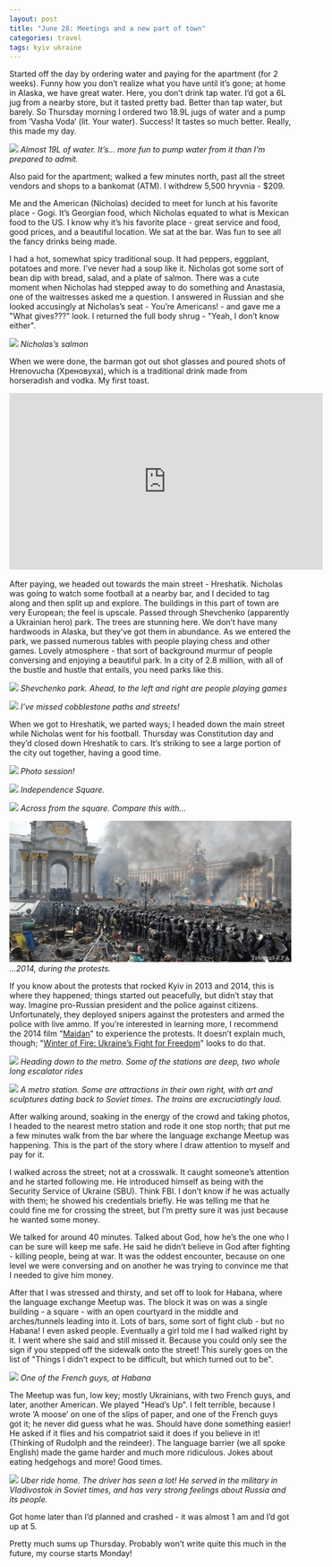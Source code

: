 ```yaml
---
layout: post
title: "June 28: Meetings and a new part of town"
categories: travel
tags: kyiv ukraine
---
```


Started off the day by ordering water and paying for the apartment (for 2 weeks). Funny how you don’t realize what you have until it’s gone; at home in Alaska, we have great water. Here, you don’t drink tap water. I’d got a 6L jug from a nearby store, but it tasted pretty bad. Better than tap water, but barely. So Thursday morning I ordered two 18.9L jugs of water and a pump from ‘Vasha Voda’ (lit. Your water). Success! It tastes so much better. Really, this made my day.

![](/images/2018-06-29/water.jpg)
*Almost 19L of water. It’s... more fun to pump water from it than I’m prepared to admit.*

Also paid for the apartment; walked a few minutes north, past all the street vendors and shops to a bankomat (ATM). I withdrew 5,500 hryvnia - $209.

Me and the American (Nicholas) decided to meet for lunch at his favorite place - Gogi. It’s Georgian food, which Nicholas equated to what is Mexican food to the US. I know why it’s his favorite place - great service and food, good prices, and a beautiful location. We sat at the bar. Was fun to see all the fancy drinks being made.

I had a hot, somewhat spicy traditional soup. It had peppers, eggplant, potatoes and more. I’ve never had a soup like it. Nicholas got some sort of bean dip with bread, salad, and a plate of salmon. There was a cute moment when Nicholas had stepped away to do something and Anastasia, one of the waitresses asked me a question. I answered in Russian and she looked accusingly at Nicholas’s seat - You’re Americans! - and gave me a "What gives???" look. I returned the full body shrug - "Yeah, I don’t know either".

![](/images/2018-06-29/salmon.jpg)
*Nicholas’s salmon*

When we were done, the barman got out shot glasses and poured shots of Hrenovucha (Хреновуха), which is a traditional drink made from horseradish and vodka. My first toast.

<iframe width="560" height="315" src="https://www.youtube.com/embed/f0uHpasSpq0" frameborder="0" allow="autoplay; encrypted-media" allowfullscreen></iframe>

After paying, we headed out towards the main street - Hreshatik. Nicholas was going to watch some football at a nearby bar, and I decided to tag along and then split up and explore. The buildings in this part of town are very European; the feel is upscale. Passed through Shevchenko (apparently a Ukrainian hero) park. The trees are stunning here. We don’t have many hardwoods in Alaska, but they’ve got them in abundance. As we entered the park, we passed numerous tables with people playing chess and other games. Lovely atmosphere - that sort of background murmur of people conversing and enjoying a beautiful park. In a city of 2.8 million, with all of the bustle and hustle that entails, you need parks like this.

![](/images/2018-06-29/park1.jpg)
*Shevchenko park. Ahead, to the left and right are people playing games*

![](/images/2018-06-29/park2.jpg)
*I’ve missed cobblestone paths and streets!*

When we got to Hreshatik, we parted ways; I headed  down the main street while Nicholas went for his football. Thursday was Constitution day and they’d closed down Hreshatik to cars. It’s striking to see a large portion of the city out together, having a good time.

![](/images/2018-06-29/fountain.jpg)
*Photo session!*

![](/images/2018-06-29/maidan_square.jpg)
*Independence Square.*

![](/images/2018-06-29/monument.jpg)
*Across from the square. Compare this with...*

![](/images/2018-06-29/maidan1.jpeg)
*...2014, during the protests.*

If you know about the protests that rocked Kyiv in 2013 and 2014, this is where they happened; things started out peacefully, but didn’t stay that way. Imagine pro-Russian president and the police against citizens. Unfortunately, they deployed snipers against the protesters and armed the police with live ammo. If you’re interested in learning more, I recommend the 2014 film "[Maidan](https://www.imdb.com/title/tt3675486/)" to experience the protests. It doesn’t explain much, though; "[Winter of Fire: Ukraine’s Fight for Freedom](https://www.imdb.com/title/tt4908644/?ref_=nv_sr_1)" looks to do that.

![](/images/2018-06-29/escalator.jpg)
*Heading down to the metro. Some of the stations are _deep_, two whole long escalator rides*

![](/images/2018-06-29/metro.jpg)
*A metro station. Some are attractions in their own right, with art and sculptures dating back to Soviet times. The trains are excruciatingly loud.*

After walking around, soaking in the energy of the crowd and taking photos, I headed to the nearest metro station and rode it one stop north; that put me a few minutes walk from the bar where the language exchange Meetup was happening. This is the part of the story where I draw attention to myself and pay for it.

I walked across the street; not at a crosswalk. It caught someone’s attention and he started following me. He introduced himself as being with the Security Service of Ukraine (SBU). Think FBI. I don’t know if he was actually with them; he showed his credentials briefly. He was telling me that he could fine me for crossing the street, but I’m pretty sure it was just because he wanted some money. 

We talked for around 40 minutes. Talked about God, how he’s the one who I can be sure will keep me safe. He said he didn’t believe in God after fighting - killing people, being at war. It was the oddest encounter, because on one level we were conversing and on another he was trying to convince me that I needed to give him money.

After that I was stressed and thirsty, and set off to look for Habana, where the language exchange Meetup was. The block it was on was a single building - a square - with an open courtyard in the middle and arches/tunnels leading into it. Lots of bars, some sort of fight club - but no Habana! I even asked people. Eventually a girl told me I had walked right by it. I went where she said and still missed it. Because you could only see the sign if you stepped off the sidewalk onto the street! This surely goes on the list of "Things I didn’t expect to be difficult, but which turned out to be".

![](/images/2018-06-29/habana.jpg)
*One of the French guys, at Habana*

The Meetup was fun, low key; mostly Ukrainians, with two French guys, and later, another American. We played "Head’s Up". I felt terrible, because I wrote ‘A moose’ on one of the slips of paper, and one of the French guys got it; he never did guess what he was. Should have done something easier! He asked if it flies and his compatriot said it does if you believe in it! (Thinking of Rudolph and the reindeer). The language barrier (we all spoke English) made the game harder and much more ridiculous. Jokes about eating hedgehogs and more! Good times.

![](/images/2018-06-29/taxi.jpg)
*Uber ride home. The driver has seen a lot! He served in the military in Vladivostok in Soviet times, and has very strong feelings about Russia and its people.*

Got home later than I’d planned and crashed - it was almost 1 am and I’d got up at 5.

Pretty much sums up Thursday. Probably won’t write quite this much in the future, my course starts Monday!

